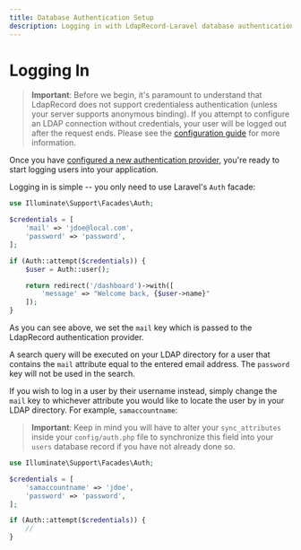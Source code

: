 ```yaml
---
title: Database Authentication Setup
description: Logging in with LdapRecord-Laravel database authentication
---
```


# Logging In

> **Important**: Before we begin, it's paramount to understand that LdapRecord does not support credentialess 
> authentication (unless your server supports anonymous binding). If you attempt to configure an LDAP 
> connection without credentials, your user will be logged out after the request ends. Please 
> see the [configuration guide](/docs/laravel/v3/configuration.md) for more information.

Once you have [configured a new authentication provider](/docs/laravel/v3/auth/database/configuration),
you're ready to start logging users into your application.

Logging in is simple -- you only need to use Laravel's `Auth` facade:

```php
use Illuminate\Support\Facades\Auth;

$credentials = [
    'mail' => 'jdoe@local.com',
    'password' => 'password',
];

if (Auth::attempt($credentials)) {
    $user = Auth::user();

    return redirect('/dashboard')->with([
        'message' => "Welcome back, {$user->name}"
    ]);
}
```

As you can see above, we set the `mail` key which is passed to the LdapRecord authentication provider.

A search query will be executed on your LDAP directory for a user that contains the `mail` attribute
equal to the entered email address. The `password` key will not be used in the search.

If you wish to log in a user by their username instead, simply change the `mail` key
to whichever attribute you would like to locate the user by in your LDAP directory.
For example, `samaccountname`:

> **Important**: Keep in mind you will have to alter your `sync_attributes` inside your `config/auth.php`
> file to synchronize this field into your `users` database record if you have not already done so.

```php
use Illuminate\Support\Facades\Auth;

$credentials = [
    'samaccountname' => 'jdoe',
    'password' => 'password',
];

if (Auth::attempt($credentials)) {
    //
}
```
